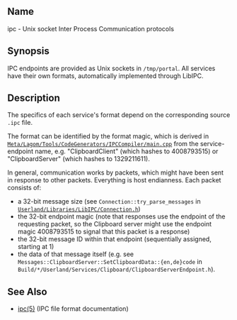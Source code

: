 ## Name

ipc - Unix socket Inter Process Communication protocols

## Synopsis

IPC endpoints are provided as Unix sockets in `/tmp/portal`. All services have their own formats, automatically implemented through LibIPC.

## Description

The specifics of each service's format depend on the corresponding source `.ipc` file.

The format can be identified by the format magic, which is derived in [`Meta/Lagom/Tools/CodeGenerators/IPCCompiler/main.cpp`](../../../../../Meta/Lagom/Tools/CodeGenerators/IPCCompiler/main.cpp) from the service-endpoint name, e.g. "ClipboardClient" (which hashes to 4008793515) or "ClipboardServer" (which hashes to 1329211611).

In general, communication works by packets, which might have been sent in response to other packets. Everything is host endianness. Each packet consists of:
- a 32-bit message size (see `Connection::try_parse_messages` in [`Userland/Libraries/LibIPC/Connection.h`](../../../../../Userland/Libraries/LibIPC/Connection.h))
- the 32-bit endpoint magic (note that responses use the endpoint of the requesting packet, so the Clipboard server might use the endpoint magic 4008793515 to signal that this packet is a response)
- the 32-bit message ID within that endpoint (sequentially assigned, starting at 1)
- the data of that message itself (e.g. see `Messages::ClipboardServer::SetClipboardData::{en,de}code` in `Build/*/Userland/Services/Clipboard/ClipboardServerEndpoint.h`).

## See Also

- [ipc(5)](help://man/5/ipc) (IPC file format documentation)
